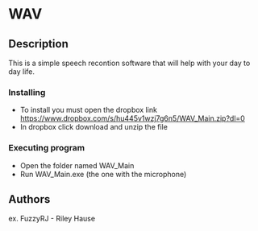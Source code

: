 # WAV

## Description

This is a simple speech recontion software that will help with your day to day life.

### Installing

* To install you must open the dropbox link
https://www.dropbox.com/s/hu445v1wzj7g6n5/WAV_Main.zip?dl=0
* In dropbox click download and unzip the file

### Executing program

* Open the folder named WAV_Main
* Run WAV_Main.exe (the one with the microphone)

## Authors

ex. FuzzyRJ - Riley Hause  
